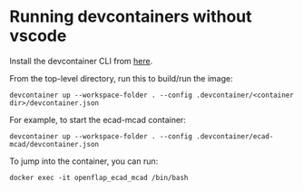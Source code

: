 # Running devcontainers without vscode

Install the devcontainer CLI from [here](https://github.com/devcontainers/cli).

From the top-level directory, run this to build/run the image:

```shell
devcontainer up --workspace-folder . --config .devcontainer/<container dir>/devcontainer.json
```

For example, to start the ecad-mcad container:

```shell
devcontainer up --workspace-folder . --config .devcontainer/ecad-mcad/devcontainer.json
```

To jump into the container, you can run:

```shell
docker exec -it openflap_ecad_mcad /bin/bash
```

